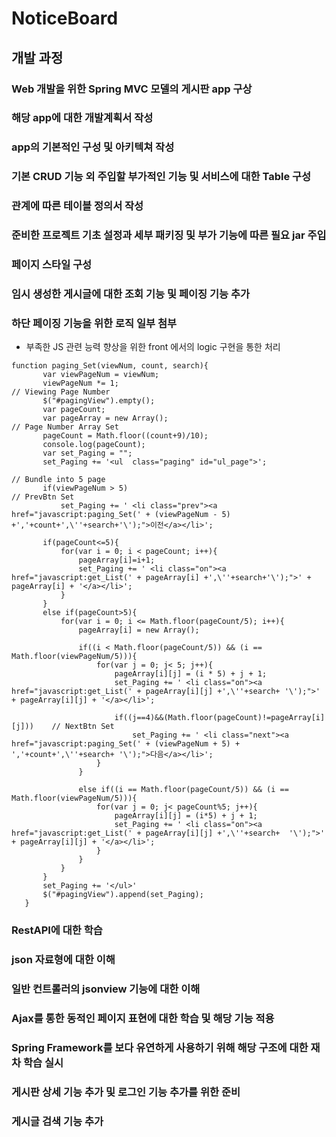 # NoticeBoard

## 개발 과정

### Web 개발을 위한 Spring MVC 모델의 게시판 app 구상
### 해당 app에 대한 개발계획서 작성
### app의 기본적인 구성 및 아키텍쳐 작성
### 기본 CRUD 기능 외 주입할 부가적인 기능 및 서비스에 대한 Table 구성
### 관계에 따른 테이블 정의서 작성
### 준비한 프로젝트 기초 설정과 세부 패키징 및 부가 기능에 따른 필요 jar 주입
### 페이지 스타일 구성
### 임시 생성한 게시글에 대한 조회 기능 및 페이징 기능 추가
### 하단 페이징 기능을 위한 로직 일부  첨부
 - 부족한 JS 관련 능력 향상을 위한 front 에서의 logic 구현을 통한 처리
 
 ```
 function paging_Set(viewNum, count, search){
		var viewPageNum = viewNum;
		viewPageNum *= 1;														// Viewing Page Number
		$("#pagingView").empty();
		var pageCount;
		var pageArray = new Array();											// Page Number Array Set
		pageCount = Math.floor((count+9)/10);									
		console.log(pageCount);
		var set_Paging = "";
		set_Paging += '<ul	class="paging" id="ul_page">';
																				// Bundle into 5 page
		if(viewPageNum > 5)														// PrevBtn Set				
			set_Paging += ' <li class="prev"><a href="javascript:paging_Set(' + (viewPageNum - 5) +','+count+',\''+search+'\');">이전</a></li>';
		
		if(pageCount<=5){
			for(var i = 0; i < pageCount; i++){
				pageArray[i]=i+1;
				set_Paging += ' <li class="on"><a href="javascript:get_List(' + pageArray[i] +',\''+search+'\');">' + pageArray[i] + '</a></li>';
			}
		}
		else if(pageCount>5){
			for(var i = 0; i <= Math.floor(pageCount/5); i++){
				pageArray[i] = new Array();
				
				if((i < Math.floor(pageCount/5)) && (i == Math.floor(viewPageNum/5))){
					for(var j = 0; j< 5; j++){
						pageArray[i][j] = (i * 5) + j + 1;
						set_Paging += ' <li class="on"><a href="javascript:get_List(' + pageArray[i][j] +',\''+search+ '\');">' + pageArray[i][j] + '</a></li>';
						
						if((j==4)&&(Math.floor(pageCount)!=pageArray[i][j]))	// NextBtn Set
							set_Paging += ' <li class="next"><a href="javascript:paging_Set(' + (viewPageNum + 5) + ','+count+',\''+search+ '\');">다음</a></li>';
					}
				}
				
				else if((i == Math.floor(pageCount/5)) && (i == Math.floor(viewPageNum/5))){
					for(var j = 0; j< pageCount%5; j++){
						pageArray[i][j] = (i*5) + j + 1;
						set_Paging += ' <li class="on"><a href="javascript:get_List(' + pageArray[i][j] +',\''+search+  '\');">' + pageArray[i][j] + '</a></li>';
					}
				}
			}
		}
		set_Paging += '</ul>'
		$("#pagingView").append(set_Paging);
	}
 ```
### RestAPI에 대한 학습 
### json 자료형에 대한 이해
### 일반 컨트롤러의 jsonview 기능에 대한 이해
### Ajax를 통한 동적인 페이지 표현에 대한 학습 및 해당 기능 적용
### Spring Framework를 보다 유연하게 사용하기 위해 해당 구조에 대한 재차 학습 실시
### 게시판 상세 기능 추가 및 로그인 기능 추가를 위한 준비
### 게시글 검색 기능 추가
 
 
